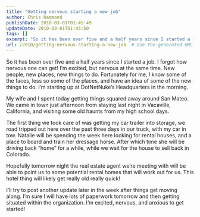 ```yaml
---
title: "Getting nervous starting a new job"
author: Chris Hammond
publishDate: 2010-03-01T01:45:49
updateDate: 2010-03-01T01:45:50
tags: []
excerpt: "So it has been over five and a half years since I started a job. I forgot how nervous one can get! I’m excited, but nervous at the same time. New people, new places, new things to do. Fortunately for me, I know some of the faces, less so some of the places, and have an idea of some of the new things to do. I’m starting up at DotNetNuke’s Headquarters in the morning.   My wife and I spent today getting things squared away around San Mateo. We came in town just afternoon from staying last night in Vacaville, California, and visiting some old haunts from my high school days.  The first thing we took care of was getting my car trailer into storage, we road tripped out here over the past three days in our truck, with my car in tow. Natalie will be spending the week here looking for rental houses, and a place to board and train her dressage horse. After which time she will be driving back “home” for a while, while we wait for the house to sell back in Colorado.  Hopefully tomorrow night the real estate agent we’re meeting with will be able to point us to some potential rental homes that will work out for us. This hotel thing will likely get really old really quick!  I’ll try to post another update later in the week after things get moving along. I’m sure I will have lots of paperwork tomorrow and then getting situated within the organization. I’m excited, nervous, and anxious to get started!"
url: /2010/getting-nervous-starting-a-new-job  # Use the generated URL with year
---
```

<p>So it has been over five and a half years since I started a job. I forgot how nervous one can get! I’m excited, but nervous at the same time. New people, new places, new things to do. Fortunately for me, I know some of the faces, less so some of the places, and have an idea of some of the new things to do. I’m starting up at DotNetNuke’s Headquarters in the morning. </p>  <p>My wife and I spent today getting things squared away around San Mateo. We came in town just afternoon from staying last night in Vacaville, California, and visiting some old haunts from my high school days.</p>  <p>The first thing we took care of was getting my car trailer into storage, we road tripped out here over the past three days in our truck, with my car in tow. Natalie will be spending the week here looking for rental houses, and a place to board and train her dressage horse. After which time she will be driving back “home” for a while, while we wait for the house to sell back in Colorado.</p>  <p>Hopefully tomorrow night the real estate agent we’re meeting with will be able to point us to some potential rental homes that will work out for us. This hotel thing will likely get really old really quick!</p>  <p>I’ll try to post another update later in the week after things get moving along. I’m sure I will have lots of paperwork tomorrow and then getting situated within the organization. I’m excited, nervous, and anxious to get started!</p>

